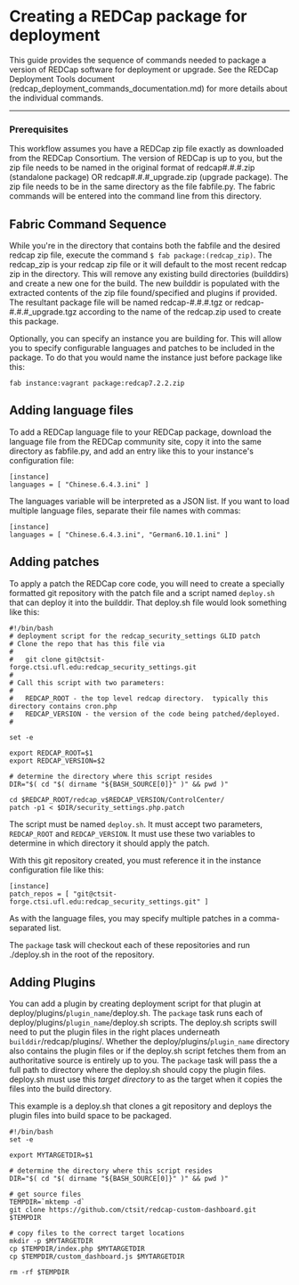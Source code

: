 # Creating a REDCap package for deployment

This guide provides the sequence of commands needed to package a version of REDCap software for deployment or upgrade. See the REDCap Deployment Tools document (redcap_deployment_commands_documentation.md) for more details about the individual commands.

---

### Prerequisites
This workflow assumes you have a REDCap zip file exactly as downloaded from the REDCap Consortium. The version of REDCap is up to you, but the zip file needs to be named in the original format of redcap#.#.#.zip (standalone package) OR redcap#.#.#_upgrade.zip (upgrade package). The zip file needs to be in the same directory as the file fabfile.py. The fabric commands will be entered into the command line from this directory.

## Fabric Command Sequence
While you're in the directory that contains both the fabfile and the desired redcap zip file, execute the command `$ fab package:(redcap_zip)`. The redcap\_zip is your redcap zip file or it will default to the most recent redcap zip in the directory. This will remove any existing build directories (builddirs) and create a new one for the build. The new builddir is populated with the extracted contents of the zip file found/specified and plugins if provided. The resultant package file will be named redcap-#.#.#.tgz or redcap-#.#.#_upgrade.tgz according to the name of the redcap.zip used to create this package.

Optionally, you can specify an instance you are building for. This will allow you to specify configurable languages and patches to be included in the package. To do that you would name the instance just before package like this:

    fab instance:vagrant package:redcap7.2.2.zip

## Adding language files

To add a REDCap language file to your REDCap package, download the language file from the REDCap community site, copy it into the same directory as fabfile.py, and add an entry like this to your instance's configuration file:

    [instance]
    languages = [ "Chinese.6.4.3.ini" ]

The languages variable will be interpreted as a JSON list. If you want to load multiple language files, separate their file names with commas:

    [instance]
    languages = [ "Chinese.6.4.3.ini", "German6.10.1.ini" ]


## Adding patches

To apply a patch the REDCap core code, you will need to create a specially formatted git repository with the patch file and a script named `deploy.sh` that can deploy it into the builddir.  That deploy.sh file would look something like this:

    #!/bin/bash
    # deployment script for the redcap_security_settings GLID patch
    # Clone the repo that has this file via
    #
    #   git clone git@ctsit-forge.ctsi.ufl.edu:redcap_security_settings.git
    #
    # Call this script with two parameters:
    #
    #   REDCAP_ROOT - the top level redcap directory.  typically this directory contains cron.php
    #   REDCAP_VERSION - the version of the code being patched/deployed.
    #

    set -e

    export REDCAP_ROOT=$1
    export REDCAP_VERSION=$2

    # determine the directory where this script resides
    DIR="$( cd "$( dirname "${BASH_SOURCE[0]}" )" && pwd )"

    cd $REDCAP_ROOT/redcap_v$REDCAP_VERSION/ControlCenter/
    patch -p1 < $DIR/security_settings.php.patch

The script must be named `deploy.sh`.  It must accept two parameters, `REDCAP_ROOT` and `REDCAP_VERSION`.  It must use these two variables to determine in which directory it should apply the patch.

With this git repository created, you must reference it in the instance configuration file like this:

    [instance]
    patch_repos = [ "git@ctsit-forge.ctsi.ufl.edu:redcap_security_settings.git" ]

As with the language files, you may specify multiple patches in a comma-separated list.

The `package` task will checkout each of these repositories and run ./deploy.sh in the root of the repository.

## Adding Plugins

You can add a plugin by creating deployment script for that plugin at deploy/plugins/`plugin_name`/deploy.sh. The `package` task runs each of deploy/plugins/`plugin_name`/deploy.sh scripts. The deploy.sh scripts swill need to put the plugin files in the right places underneath `builddir`/redcap/plugins/. Whether the deploy/plugins/`plugin_name` directory also contains the plugin files or if the deploy.sh script fetches them from an authoritative source is entirely up to you. The `package` task will pass the a full path to directory where the deploy.sh should copy the plugin files.  deploy.sh must use this *target directory* to as the target when it copies the files into the build directory.

This example is a deploy.sh that clones a git repository and deploys the plugin files into build space to be packaged.

    #!/bin/bash
    set -e

    export MYTARGETDIR=$1

    # determine the directory where this script resides
    DIR="$( cd "$( dirname "${BASH_SOURCE[0]}" )" && pwd )"

    # get source files
    TEMPDIR=`mktemp -d`
    git clone https://github.com/ctsit/redcap-custom-dashboard.git $TEMPDIR

    # copy files to the correct target locations
    mkdir -p $MYTARGETDIR
    cp $TEMPDIR/index.php $MYTARGETDIR
    cp $TEMPDIR/custom_dashboard.js $MYTARGETDIR

    rm -rf $TEMPDIR
